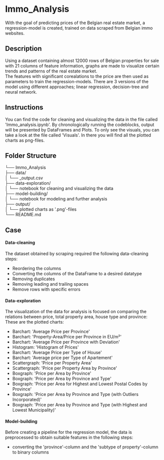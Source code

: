 # Immo_Analysis
With the goal of predicting prices of the Belgian real estate market, a regression-model is created, trained on data scraped from Belgian immo websites.

## Description
Using a dataset containing almost 12000 rows of Belgian properties for sale with 21 columns of feature information, graphs are made to visualize certain trends and patterns of the real estate market.  
The features with significant corealations to the price are then used as parameters to train the regression-models. There are 3 versions of the model using different approaches; linear regression, decision-tree and neural network.


## Instructions
You can find the code for cleaning and visualizing the data in the file called 'Immo_analysis.ipynb'. By chronologically running the codeblocks, output will be presented by DataFrames and Plots.
To only see the visuals, you can take a look at the file called 'Visuals'. In there you will find all the plotted charts as png-files.

## Folder Structure
└── Immo_Analysis  
   ├── data/  
   │      └── _output.csv    
   ├── data-exploration/  
   │      └── notebook for cleaning and visualizing the data  
   ├── model-building/  
   │      └── notebook for modeling and further analysis  
   ├── output/  
   │      └── plotted charts as '.png'-files  
   └── README.md

## Case
#### Data-cleaning
The dataset obtained by scraping required the following data-cleaning steps:   
-   Reordering the columns
-   Converting the columns of the DataFrame to a desired datatype
-   Removing duplicates
-   Removing leading and trailing spaces
-   Remove rows with specific errors
#### Data-exploration
The visualization of the data for analysis is focused on comparing the relations between price, total property area, house type and province:  
These are the plotted charts:
-   Barchart: 'Average Price per Province'
-   Barchart: 'Property-Area/Price per Province in EU/m²'
-   Barchart: 'Average Price per Province with Deviation'
-   Histogram: 'Histogram of Prices'
-   Barchart: 'Average Price per Type of House'
-   Barchart: 'Average price per Type of Apartement'
-   Scattergraph: 'Price per Property Area'
-   Scattergraph: 'Price per Property Area by Province'
-   Boxgraph: 'Price per Area by Province'
-   Boxgraph: 'Price per Area by Province and Type'
-   Boxgraph: 'Price per Area for Highest and Lowest Postal Codes by Province'
-   Boxgraph: 'Price per Area by Province and Type (with Outliers Incorporated)'
-   Boxgraph: 'Price per Area by Province and Type (with Highest and Lowest Municipality)'
#### Model-building  
Before creating a pipeline for the regression model, the data is preprocessed to obtain suitable features in the following steps:  
-   converting the 'province'-column and the 'subtype of property'-column to binary columns

